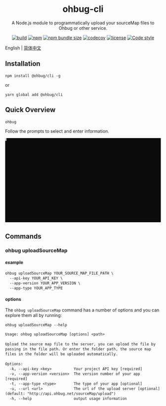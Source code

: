 <div align="center">
  <h1>ohbug-cli</h1>
  <p>A Node.js module to programmatically upload your sourceMap files to Ohbug or other service.</p>

  [![build](https://img.shields.io/github/workflow/status/ohbug-org/ohbug-cli/Node.js%20CI/master?style=flat-square)](https://github.com/ohbug-org/ohbug-cli/actions?query=workflow%3A%22Node.js+CI%22)
  [![npm](https://img.shields.io/npm/v/@ohbug/cli.svg?style=flat-square)](https://www.npmjs.com/package/@ohbug/cli)
  [![npm bundle size](https://img.shields.io/bundlephobia/min/@ohbug/cli?style=flat-square)](https://bundlephobia.com/result?p=@ohbug/cli)
  [![codecov](https://img.shields.io/codecov/c/github/ohbug-org/ohbug-cli.svg?style=flat-square)](https://codecov.io/gh/ohbug-org/ohbug-cli)
  [![license](https://img.shields.io/github/license/ohbug-org/ohbug-cli?style=flat-square)](https://github.com/ohbug-org/ohbug-cli/blob/master/LICENSE)
  [![Code style](https://img.shields.io/badge/code_style-prettier-ff69b4.svg?style=flat-square)](https://github.com/prettier/prettier)
</div>

English | [简体中文](./README-zh_CN.md)

## Installation

```
npm install @ohbug/cli -g
```
or
```
yarn global add @ohbug/cli
```

## Quick Overview

```
ohbug
```

Follow the prompts to select and enter information.

![uploadSourceMap](./description.svg)

## Commands

### ohbug uploadSourceMap

#### example

```
ohbug uploadSourceMap YOUR_SOURCE_MAP_FILE_PATH \
  --api-key YOUR_API_KEY \
  --app-version YOUR_APP_VERSION \
  --app-type YOUR_APP_TYPE
```

#### options

The `ohbug uploadSourceMap` command has a number of options and you can explore them all by running:
```
ohbug uploadSourceMap --help
```

```
Usage: ohbug uploadSourceMap [options] <path>

Upload the source map file to the server, you can upload the file by passing in the file path. Or enter the folder path, the source map files in the folder will be uploaded automatically.

Options:
  -k, --api-key <key>          Your project API key [required]
  -v, --app-version <version>  The version number of your app [required]
  -t, --app-type <type>        The type of your app [optional]
  -u, --url <url>              The url of the upload server [optional] (default: "http://api.ohbug.net/sourceMap/upload")
  -h, --help                   output usage information
```
